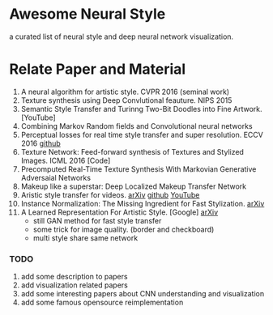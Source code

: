 Awesome Neural Style
====================
a curated list of neural style and deep neural network visualization.

# Relate Paper and Material
1. A neural algorithm for artistic style. CVPR 2016 (seminal work)
2. Texture synthesis using Deep Convlutional feauture. NIPS 2015
3. Semantic Style Transfer and Turinng Two-Bit Doodles into Fine Artwork. [YouTube]
4. Combining Markov Random fields and Convolutional neural networks
5. Perceptual losses for real time style transfer and super resolution. ECCV 2016 [github](https://github.com/jcjohnson/fast-neural-style)
6. Texture Network: Feed-forward synthesis of Textures and Stylized Images.  ICML 2016 [Code]
7. Precomputed Real-Time Texture Synthesis With Markovian Generative Adversaial Networks
8. Makeup like a superstar: Deep Localized Makeup Transfer Network 
9. Aristic style transfer for videos. [arXiv](http://arxiv.org/abs/1604.08610) [github](https://github.com/manuelruder/artistic-videos) [YouTube](https://www.youtube.com/watch?v=Khuj4ASldmU)
10. Instance Normalization: The Missing Ingredient for Fast Stylization. [arXiv](http://arxiv.org/pdf/1607.08022v1.pdf)
11. A Learned Representation For Artistic Style. [Google] [arXiv](https://arxiv.org/abs/1610.07629)
	* still GAN method for fast style transfer
	* some trick for image quality. (border and checkboard)
	* multi style share same network


### TODO 
1. add some description to papers
2. add visualization related papers
3. add some interesting papers about CNN understanding and visualization
4. add some famous opensource reimplementation